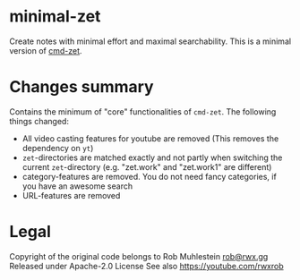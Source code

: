 # minimal-zet

Create notes with minimal effort and maximal searchability.
This is a minimal version of [cmd-zet](https://github.com/rwxrob/cmd-zet).

# Changes summary

Contains the minimum of "core" functionalities of `cmd-zet`. The following things changed:
- All video casting features for youtube are removed (This removes the dependency on `yt`)
- `zet`-directories are matched exactly and not partly when switching the current `zet`-directory (e.g. "zet.work" and "zet.work1" are different)
- category-features are removed. You do not need fancy categories, if you have an awesome search
- URL-features are removed

# Legal

Copyright of the original code belongs to Rob Muhlestein rob@rwx.gg
Released under Apache-2.0 License
See also https://youtube.com/rwxrob
